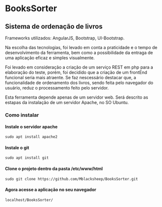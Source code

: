 # BooksSorter

## Sistema de ordenação de livros

Frameworks utilizados: AngularJS, Bootstrap, UI-Bootstrap.

Na escolha das tecnologias, foi levado em conta a praticidade e o tempo de desenvolvimento da ferramenta, bem como a possibilidade da entraga de uma aplicação eficaz e simples visualmente.

Foi levado em consideração a criação de um serviço REST em php para a elaboração do teste, porém, foi decidido que a criação de um frontEnd funcional seria mais atraente. Se faz nescessário destacar que, a funcionalidade de ordenamento dos livros, sendo feita pelo navegador do usuário, reduz o processamento feito pelo servidor.

Esta ferramenta depende apenas de um servidor web. Será descrito as estapas da instalação de um servidor Apache, no SO Ubuntu.

### Como instalar

#### Instale o servidor apache

````
sudo apt install apache2
````

#### Instale o git

````
sudo apt install git
````

#### Clone o projeto dentro da pasta /etc/www/html

````
sudo git clone https://github.com/Mblacksheep/BooksSorter.git
````
#### Agora acesse a aplicação no seu navegador

````
localhost/BooksSorter/
````

